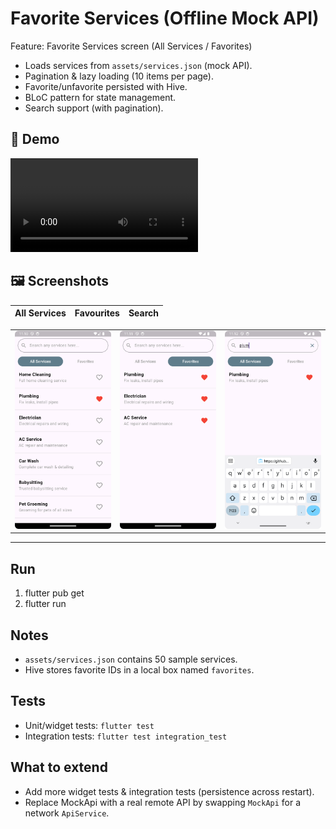 # Favorite Services (Offline Mock API)

Feature: Favorite Services screen (All Services / Favorites)
- Loads services from `assets/services.json` (mock API).
- Pagination & lazy loading (10 items per page).
- Favorite/unfavorite persisted with Hive.
- BLoC pattern for state management.
- Search support (with pagination).

## 🎥 Demo

<video src="Screenshots/DemoVideo.mp4" width="300" controls></video>


## 🖼 Screenshots

| All Services | Favourites | Search |
|--------------|------------|--------|
<table>
  <tr>
    <td><img src="Screenshots/AllServices.png" alt="All Services" width="250"/></td>
    <td><img src="Screenshots/Favouites.png" alt="Favourites" width="250"/></td>
    <td><img src="Screenshots/Search.png" alt="Search" width="250"/></td>
  </tr>
</table>

---

## Run
1. flutter pub get
2. flutter run

## Notes
- `assets/services.json` contains 50 sample services.
- Hive stores favorite IDs in a local box named `favorites`.

## Tests
- Unit/widget tests: `flutter test`
- Integration tests: `flutter test integration_test`

## What to extend
- Add more widget tests & integration tests (persistence across restart).
- Replace MockApi with a real remote API by swapping `MockApi` for a network `ApiService`.
